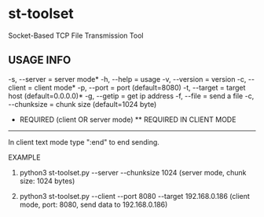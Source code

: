 # st-toolset
Socket-Based TCP File Transmission Tool

USAGE INFO
----------
-s, --server = server mode*
-h, --help = usage
-v, --version = version
-c, --client = client mode*
-p, --port <PORT> = port (default=8080)
-t, --target <TARGET> = target host (default=0.0.0.0)*
-g, --getip = get ip address
-f, --file <PATH> = send a file
-c, --chunksize = chunk size (default=1024 byte)
* REQUIRED (client OR server mode)
** REQUIRED IN CLIENT MODE
----------
In client text mode type ":end" to end sending.

EXAMPLE
1. python3 st-toolset.py --server --chunksize 1024
  (server mode, chunk size: 1024 bytes)
  
2. python3 st-toolset.py --client --port 8080 --target 192.168.0.186
  (client mode, port: 8080, send data to 192.168.0.186)

